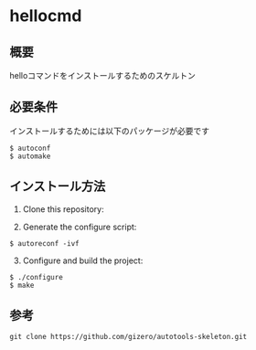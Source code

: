 hellocmd
==================

概要
--------
helloコマンドをインストールするためのスケルトン

必要条件
-------------
インストールするためには以下のパッケージが必要です
```
$ autoconf
$ automake
```

インストール方法
------------

1. Clone this repository:

2. Generate the configure script:
```
$ autoreconf -ivf
```

3. Configure and build the project:
```
$ ./configure
$ make
```

参考
------------
    git clone https://github.com/gizero/autotools-skeleton.git
